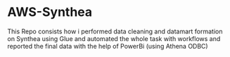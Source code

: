 # AWS-Synthea
This Repo consists how i performed data cleaning and datamart formation on Synthea using Glue and automated the whole task with workflows and reported the final data with the help of PowerBi (using Athena ODBC)
